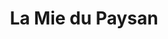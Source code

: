 ---
title: "La Mie du Paysan"
url: /la-chapelle-du-chatelard/la-mie-du-paysan/
shop: boulangerie
---